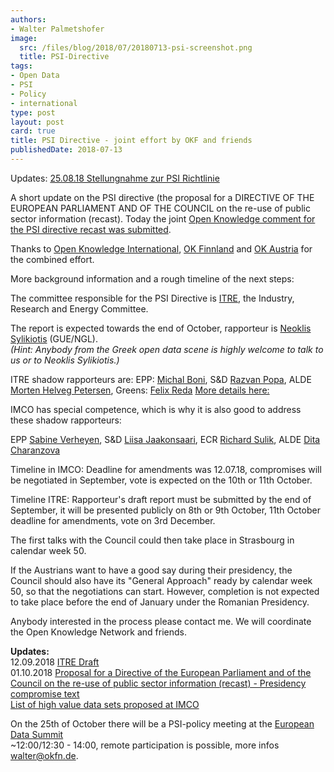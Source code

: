 ```yaml
---
authors:
- Walter Palmetshofer
image:
  src: /files/blog/2018/07/20180713-psi-screenshot.png
  title: PSI-Directive
tags:
- Open Data
- PSI
- Policy
- international
type: post
layout: post
card: true
title: PSI Directive - joint effort by OKF and friends
publishedDate: 2018-07-13
---
```


Updates: 
[25.08.18 Stellungnahme zur PSI Richtlinie](https://github.com/okfde/okfn.de/blob/master/files/blog/2018/08/Stellungnahme-OKFDE-PSI-Richtlinie.pdf)<br>


A short update on the PSI directive (the 
proposal for a DIRECTIVE OF THE EUROPEAN PARLIAMENT AND OF THE COUNCIL on the re-use of public sector information (recast). 
Today the joint [Open Knowledge comment for the PSI directive recast was submitted](https://github.com/okfde/okfn.de/blob/master/files/blog/2018/08/OKF-PSI-Directive-amendments.pdf).

Thanks to [Open Knowledge International](https://blog.okfn.org/2018/06/21/europes-proposed-psi-directive-a-good-baseline-for-future-open-data-policies/), [OK Finnland](http://okf.fi) and [OK Austria](https://okfn.at) for the combined effort.

More background information and a rough timeline of the next steps:

The committee responsible for the PSI Directive is [ITRE](http://www.europarl.europa.eu/committees/en/itre/home.html), the Industry, Research and Energy Committee.

The report is expected towards the end of October, rapporteur is [Neoklis Sylikiotis](http://www.europarl.europa.eu/meps/nl/124689/NEOKLIS_SYLIKIOTIS_home.html) (GUE/NGL).<br> 
<i>(Hint: Anybody from the Greek open data scene is highly welcome to talk to us or to Neoklis Sylikiotis.)</i>

ITRE shadow rapporteurs are: EPP: [Michal Boni](http://www.europarl.europa.eu/meps/nl/124896/MICHAL_BONI_home.html), S&D [Razvan Popa](http://www.europarl.europa.eu/meps/en/189490/Răzvan_POPA_home.html), ALDE [Morten Helveg Petersen](http://www.europarl.europa.eu/meps/en/124872/MORTEN+HELVEG_PETERSEN_home.html), Greens: [Felix Reda](http://www.europarl.europa.eu/meps/nl/124816/JULIA_REDA_home.html)
[More details here:](http://www.europarl.europa.eu/oeil/popups/ficheprocedure.do?lang=&reference=2018/0111(COD))

IMCO has special competence, which is why it is also good to address these shadow rapporteurs:

EPP [Sabine Verheyen](http://www.europarl.europa.eu/meps/nl/96756/SABINE_VERHEYEN_home.html), S&D [Liisa Jaakonsaari](http://www.europarl.europa.eu/meps/fi/96684/LIISA_JAAKONSAARI_home.html), ECR [Richard Sulik](http://www.europarl.europa.eu/meps/nl/124928/RICHARD_SULIK_home.html), ALDE [Dita Charanzova](http://www.europarl.europa.eu/meps/nl/124708/DITA_CHARANZOVA_home.html)

Timeline in IMCO: Deadline for amendments was 12.07.18, compromises will be negotiated in September, vote is expected on the 10th or 11th October.

Timeline ITRE: Rapporteur's draft report must be submitted by the end of September, it will be presented publicly on 8th or 9th October, 11th October deadline for amendments, vote on 3rd December.

The first talks with the Council could then take place in Strasbourg in calendar week 50.

If the Austrians want to have a good say during their presidency, the Council should also have its "General Approach" ready by calendar week 50, so that the negotiations can start. However, completion is not expected to take place before the end of January under the Romanian Presidency.
<a id="updates"></a>

Anybody interested in the process please contact me.
We will coordinate the Open Knowledge Network and friends.


<b>Updates:</b><br>
12.09.2018 [ITRE Draft](http://www.europarl.europa.eu/sides/getDoc.do?pubRef=-//EP//NONSGML+COMPARL+PE-623.664+01+DOC+PDF+V0//EN&language=EN)<br>
01.10.2018 [Proposal for a Directive of the European Parliament and of the Council on the re-use of public sector information (recast) - Presidency compromise text](http://data.consilium.europa.eu/doc/document/ST-12466-2018-INIT/en/pdf)
<br>
[List of high value data sets proposed at IMCO](http://okfn.de/files/blog/2018/08/PSI-high-value-data-sets.csv)

On the 25th of October there will be a PSI-policy meeting at the [European Data Summit](http://www.kas.de/wf/en/17.78393/)<br>
~12:00/12:30 - 14:00, remote participation is possible, more infos walter@okfn.de.